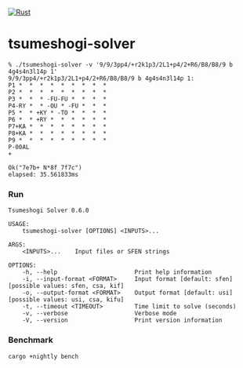 [![Rust](https://github.com/sugyan/tsumeshogi-solver/actions/workflows/rust.yml/badge.svg?branch=main)](https://github.com/sugyan/tsumeshogi-solver/actions/workflows/rust.yml)

# tsumeshogi-solver

```
% ./tsumeshogi-solver -v '9/9/3pp4/+r2k1p3/2L1+p4/2+R6/B8/B8/9 b 4g4s4n3l14p 1'
9/9/3pp4/+r2k1p3/2L1+p4/2+R6/B8/B8/9 b 4g4s4n3l14p 1:
P1 *  *  *  *  *  *  *  *  *
P2 *  *  *  *  *  *  *  *  *
P3 *  *  * -FU-FU *  *  *  *
P4-RY *  * -OU * -FU *  *  *
P5 *  * +KY * -TO *  *  *  *
P6 *  * +RY *  *  *  *  *  *
P7+KA *  *  *  *  *  *  *  *
P8+KA *  *  *  *  *  *  *  *
P9 *  *  *  *  *  *  *  *  *
P-00AL
+

Ok("7e7b+ N*8f 7f7c")
elapsed: 35.561833ms
```

### Run

```
Tsumeshogi Solver 0.6.0

USAGE:
    tsumeshogi-solver [OPTIONS] <INPUTS>...

ARGS:
    <INPUTS>...    Input files or SFEN strings

OPTIONS:
    -h, --help                      Print help information
    -i, --input-format <FORMAT>     Input format [default: sfen] [possible values: sfen, csa, kif]
    -o, --output-format <FORMAT>    Output format [default: usi] [possible values: usi, csa, kifu]
    -t, --timeout <TIMEOUT>         Time limit to solve (seconds)
    -v, --verbose                   Verbose mode
    -V, --version                   Print version information
```


### Benchmark

```
cargo +nightly bench
```
